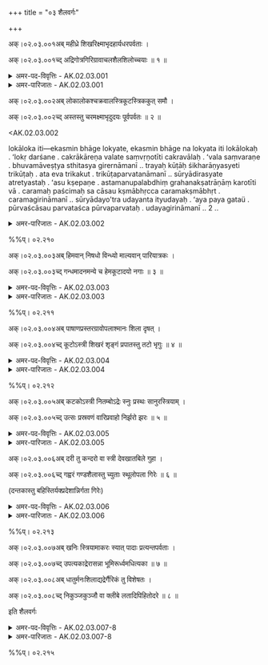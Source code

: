 +++
title = "०३ शैलवर्गः"

+++

अक्।०२.०३.००१अब् महीध्रे शिखरिक्ष्माभृदहार्यधरपर्वताः ।

अक्।०२.०३.००१च्द् अद्रिगोत्रगिरिग्रावाचलशैलशिलोच्चयाः ॥ १ ॥

<details><summary>अमर-पद-विवृत्तिः - AK.02.03.001</summary>

महीध्र इति—महीं धारयतीति महीध्रः । ʻधृञ् धारणे । शिखराण्यस्य सन्तीति शिखरी । क्ष्मां बिभर्तीति क्ष्माभृत् । ʻडुभृञ् भरणपोषणयोः' । हर्तुमशक्यः अहार्यः । ʻहृञ् हरणे । धरति भुवमिति धरः । ʻधृञ् धारणे । पर्वाणि सङ्घयोऽस्य सन्तीति पर्वतः । नराणामुपजीवनीयत्वाद् अद्यत इत्यद्रिः । ʻअद भक्षणे । गां भुवं त्रायत इति गोत्रः । ʻत्रैङ् पालने । कालेन गीर्यत इति गिरिः । ʻगॄ निगरणे । ग्रस्यते कालेनेति ग्रावा । ʻग्रसु अदने । न चलतीत्यचलः । ʻचल कम्पने । शिला अत्र सन्तीति शैलः । शिलानामुच्चयो राशिः शिलोच्चयः । पर्वतनामानि ॥ १ ॥
</details>

<details><summary>अमर-पारिजातः - AK.02.03.001</summary>

महीध्रे—शिलोच्चयाः । पर्वतनामानि । ʻकुत्कीलो भूधरः कुण्डः कुण्डिरः सानुमानपि । एतानि पञ्च च ॥ १ ॥ 

</details>

अक्।०२.०३.००२अब् लोकालोकश्चक्रवालस्त्रिकूटस्त्रिककुत् समौ ।

अक्।०२.०३.००२च्द् अस्तस्तु चरमक्ष्माभृदुदयः पूर्वपर्वतः ॥ २ ॥

<Amarapadavivrti ><AK.02.03.002

lokāloka iti—ekasmin bhāge lokyate, ekasmin bhāge na lokyata iti lokālokaḥ . ʻlokṛ darśane . cakrākāreṇa valate saṃvṛṇotīti cakravālaḥ . ʻvala saṃvaraṇe . bhuvamāveṣṭya sthitasya girernāmanī .. trayaḥ kūṭāḥ śikharāṇyasyeti trikūṭaḥ . ata eva trikakut . trikūṭaparvatanāmanī .. sūryādirasyate atretyastaḥ . ʻasu kṣepaṇe . astamanupalabdhiṃ grahanakṣatrāṇāṃ karotīti vā . caramaḥ paścimaḥ sa cāsau kṣmābhṛcca caramakṣmābhṛt . caramagirināmanī .. sūryādayo'tra udayanta ityudayaḥ . ʻaya paya gataü . pūrvaścāsau parvataśca pūrvaparvataḥ . udayagirināmanī .. 2 ..
</details>

<details><summary>अमर-पारिजातः - AK.02.03.002</summary>

लोकालोकश्चक्रवालः । लोकालोकपर्वतनाम ॥ त्रिकूटः—समौ । त्रिकूटपर्वतनामनी ॥ अस्तः—क्ष्माभृत् । अस्तपर्वतनाम । उदयः—पर्वतः । पूर्वपर्वतनाम । अनुक्तम्—ʻमलयश्चन्दनाद्रिः स्यात् । मलयपर्वतनाम ॥ ʻमन्थशैलस्तु मन्दरः' । मन्दरगिरिनाम । अस्तपर्वतमेव मन्दरपर्वत इति कतिचित् कथयन्ति । ʻमन्दरोऽपरशैलोऽस्तः' इति धनपालनिघण्टुः ॥ २ ॥ 
</details>

%%प्। ०२.२१०

अक्।०२.०३.००३अब् हिमवान् निषधो विन्ध्यो माल्यवान् पारियात्रकः ।

अक्।०२.०३.००३च्द् गन्धमादनमन्ये च हेमकूटादयो नगाः ॥ ३ ॥

<details><summary>अमर-पद-विवृत्तिः - AK.02.03.003</summary>

हिमवानिति—हिममस्यास्तीति हिमवान् । निषीदन्ति सुरा अत्रेति निषधः । ʻषद्लृ विशरणगत्यवसादनेष्ü । अगस्त्येन विद्धत्वाद् विन्ध्यः । ʻव्यध ताडने । सूर्यपथं विध्यतीति वा । स एव धातुः । माल्याकारतास्यास्तीति मास्यवान् । परितो यात्रा गमनमस्यास्तीति पारियात्रकः । गन्धेन मादयतीति गन्धमादनः । ʻमदी हर्षग्लपनयोः' । अस्त्रियाम् । हेममयाः कूटा अस्य हेमकूटः । अन्ये च हेमकूटादयो गिरयः सन्ति । एतेषामुक्तान्येव नामानि प्रशस्तानि ॥ ३ ॥
</details>

<details><summary>अमर-पारिजातः - AK.02.03.003</summary>

हिमवान्—गन्धमादनम् । ʻअस्त्री कुलाचले ना तु मत्तेभे गन्धमादनम् इति भागुरिमतान्नपुंसकम् । अन्ये च—नगाः । हिमवदादयः पृथक् पर्वताः ॥ ३ ॥ 
</details> 

%%प्। ०२.२११

अक्।०२.०३.००४अब् पाषाणप्रस्तरग्रावोपलाश्मानः शिला दृषत् ।

अक्।०२.०३.००४च्द् कूटोऽस्त्री शिखरं शृङ्गं प्रपातस्तु तटो भृगुः ॥ ४ ॥

<details><summary>अमर-पद-विवृत्तिः - AK.02.03.004</summary>

पाषाणेति—वस्तूनि पिनष्टि चूर्णयतीति पाषाणः । ʻपिप्लृ सञ्चूर्णने । प्रस्तृणाति आच्छादयति भुवमिति प्रस्तरः । ʻस्तृञ् आच्छादने । आतपादिभिस्तप्तः सन् जलं गिरतीति ग्रावा । नान्तः । ʻगॄ निगरणे । उपलाति भिनत्ति वस्तूनीति उपलः । ʻला आदाने । अश्नुते व्याप्नोति भुवमित्यश्मा । ʻअशू व्याप्तü । वस्त्रादिकमश्रातीति वा । ʻअश भोजने । शिनोति तनूकरोत्यायुधमिति शिला । ʻशिञ् निशातने । द्रून् वृक्षान् सादयतीति नाशयतीति दृपत् ।ʻपद्लृ विशरणगत्यवसादनेप्ü । दृणातीति वा । ʻदृ विदारणे । शिलादृपदौ स्त्रियौ । पाषाणनामानि ॥ कूट्यते दह्यते रविणेति कूटः । ʻकूट दाहे । अयमस्त्री । शिखा अग्रशिलात्रास्तीति शिखरम् । शृङ्गवदौन्नत्यगुणयोगात् शृङ्गम् । शृणातीति वा । ʻशॄ हिंसायाम् । शिखरनामानि ॥ अस्मात् प्रपततीति प्रपातः । ʻपत्लृ गतü । तटत्युच्छ्रायं प्राप्नोतीति तटः । ʻतट उच्छ्राये । भृज्ज्यते सूर्याग्नितेजसा पच्यत इति भृगुः । ʻभ्रस्ज पाके । शिखरादधस्तटनामानि ॥ प्रपातस्त्वतटो भृगुरिति पाठे अतटः प्रपातः सङ्कटदेशो भृगुरित्युच्यते ॥ ४ ॥
</details>

<details><summary>अमर-पारिजातः - AK.02.03.004</summary>

पाषाण—दृषत् । ʻकषायः कूष्माण्डो महिषवृषभव्योपदृपदः' इत्यूष्मभेदपाठान्मूर्धन्यः । ʻशरच्छरद्दृशशत्त्रिंशश्चत्वारिंशश्च विंशतिः' इत्यरुणदत्तलिङ्गानुशासनपाठात् तालव्यमध्य । तदा च दृशद् दृषदित्युभयथापि पाठः साधुः । शिलानामानि ॥ कूटोऽस्त्री—शृङ्गम् । गिरिशिखरनामानि ॥ प्रपातस्तु—भृगुः । सञ्चारानर्हशिखराधस्तलनामानि । भाषया ʻचरि ॥ ४ ॥ 
</details>

%%प्। ०२.२१२

अक्।०२.०३.००५अब् कटकोऽस्त्री नितम्बोऽद्रेः स्नुः प्रस्थः सानुरस्त्रियाम् ।

अक्।०२.०३.००५च्द् उत्सः प्रस्रवणं वारिप्रवाहो निर्झरो झरः ॥ ५ ॥

<details><summary>अमर-पद-विवृत्तिः - AK.02.03.005</summary>

कटक इति—कटत्याकाशमावृणोतीति कटकः । ʻकटे वर्षावरणयोः' । पर्वतस्य नितम्बप्रायत्वात् नितम्बः । अद्रिनितम्बनाम ॥ स्नौति जलमिति स्नुः । ʻष्णु प्रस्रवणे । प्रतिष्ठन्तेऽस्मिन् समभूभागत्वात् प्रस्थः । ʻष्ठा गतिनिवृत्तü । सनोति सुखं ददाति उपवेशन इति सानुः । अस्त्रियाम् । ʻषणु दाने । फलकाकारावस्थितमहाशिलानामानि ॥ उनत्ति जलसम्पर्केणेत्युत्सः । ʻउन्दी क्लेदने । आपः प्रस्रवन्त्यस्मात् शिलासन्ध्यादाविति प्रस्रवणम् । ʻस्रु गतü । पर्वतान्ताद् बहिर्निर्गताल्पस्यन्दितनरनामनी ॥ वारिणः प्रवाहः वारिप्रवाहः । निर्झीर्यते कालेन स्वल्पो भवतीति निर्झरः । झरश्च । ʻझॄष् वयोहानü । प्रवाहवत्प्रस्रवणनामानि ॥ ५ ॥
</details> 

<details><summary>अमर-पारिजातः - AK.02.03.005</summary>

कटको—अद्रेः । अद्रिनितम्बप्रदेशनाम । स्नुः—अस्त्रियाम् । स्नुर्वप्रः सानुरस्त्रियाम् इति पाठान्तरम् । तदधोगतविशालफलकशिलानामानि ।

ʻआमेखलं सञ्चरतां घनानां छायामधःसानुगतां निषेव्य ।

उद्वेजिता वृष्टिभिराश्रयन्ते शृङ्गाणि यस्यातपवन्ति सिद्धाः ॥

इति कालिदासः (कु। सं। १। ५) । स्नुशब्दः प्रस्थवप्रशब्दसाहचर्यात् पुंलिङ्गः । वप्रशब्दः सानुशब्दसाहचर्यात् पुन्नपुंसकः । ʻस्नुः पुमानस्त्रियां वप्रः' इति जयकोशः । उत्सः प्रस्रवणम् । प्रस्यन्दननामनी । ʻनिल्लुगारुण्ट्ö । वारिप्रवाहो—झरः । ʻझारी झरी झलश्चापि एतानि च । झरीत्युपचयविवक्षायां स्त्रीलिङ्गः । ʻझरीदत्तपरीरम्भदरीसुप्तसरीसृपम् इति । निपत्य प्रवहदुदकनामानि ॥ अनुक्तम्—ʻनदी चेद्योजनातिगा' । योजनमतिक्रान्ता झरी नदीत्युच्यते ॥ ५ ॥ 
</details>

अक्।०२.०३.००६अब् दरी तु कन्दरो वा स्त्री देवखातबिले गुहा ।

अक्।०२.०३.००६च्द् गह्वरं गण्डशैलास्तु च्युताः स्थूलोपला गिरेः ॥ ६ ॥

(दन्तकास्तु बहिस्तिर्यक्प्रदेशान्निर्गता गिरेः)

<details><summary>अमर-पद-विवृत्तिः - AK.02.03.006</summary>

दरीति—दीर्यते दरी । ʻदॄ विदारणे । कं कुत्सितं दृणातीति कन्दरः । केन जलेन दीर्यत इति वा । भित्तिवद्भासमानपर्वतपार्श्वनामनी ॥ देवैः खन्यत इति देवखातम् । ʻखनु अवदारणे । बिल्यत इति बिलम् । ʻबिल भेदने । देवखातं च दद्बिलं च देवखातबिलम् । तस्मिन् गुहागह्वरशब्दौ वर्तेते । गूहत्यन्धकारमिति गुहा । ʻगूह संवरणे । सिंहादिभिर्गाह्यत इति गह्वरम् । ʻगाहू विलोडने । पर्वतान्तराकृत्रिमविवरनामनी ॥ गण्डा इव शैला गण्डशैलाः । गण्डाः स्थूलाः शैला वा । भूकम्पादिना गिरिच्युतस्थूलोपलनाम ॥ ६ ॥
</details>

<details><summary>अमर-पारिजातः - AK.02.03.006</summary>

दरी—वा स्त्री । गिरिनारट्टनामनी । भाषया ʻपर्वतमुयोक्कशिश्ü । देव—गह्वरम् । गुहानामानि ॥ षडपि पर्याया इति केचित् । ʻदरी गुहा कन्दरोऽक्ली इति वैजयन्ती (पृ। ४१, श्लो। ६) । गण्डशैलाः—गिरेः । गिरेः च्युताः पृथुलोपलाः गण्डशैलाः स्युः । अनुक्तम्—ʻदन्तास्तून्नतपाषाणाः' । उच्चोपलनाम । भाषया ʻदक्कनिनिल्पुराल्ल्ü ॥ ६ ॥ 
</details>

%%प्। ०२.२१३

अक्।०२.०३.००७अब् खनिः स्त्रियामाकरः स्यात् पादाः प्रत्यन्तपर्वताः ।

अक्।०२.०३.००७च्द् उपत्यकाद्रेरासन्ना भूमिरूर्ध्वमधित्यका ॥ ७ ॥

अक्।०२.०३.००८अब् धातुर्मनःशिलाद्यद्रेर्गैरिकं तु विशेषतः ।

अक्।०२.०३.००८च्द् निकुञ्जकुञ्जौ वा क्लीबे लतादिपिहितोदरे ॥ ८ ॥

इति शैलवर्गः

<details><summary>अमर-पद-विवृत्तिः - AK.02.03.007-8</summary>

खनिरिति—खन्यते रत्नादिकमत्रेति खनिः । ʻखनु अवदारणे । स्त्रियाम् ॥ आकीर्यन्ते धातवोऽत्रेत्याकरः । ʻकॄ विक्षेपे । लोहादिधातुखननस्थाननामनी ॥ पादा इव तिष्ठन्तीति पादाः । प्रत्यन्ते समीपे पर्वताः प्रत्यन्तपर्वताः । समीपस्थक्षुद्रपर्वतनामनी ॥ उप समीपे भूरुपत्यका । अद्रेरासन्नभूमिनाम ॥ अद्रेराधिभूः ऊर्ध्वभूरधित्यका । अद्रेरूर्ध्वभूनाम ॥ धत्ते मिथो व्यावर्तकं धर्ममिति धातुः । ʻडुधाञ् धारणपोषणयोः' । मनःशिलादिनाम ॥ गिरौ भवं गैरिकम् । धातुविशेषनाम ॥ 

ʻसुवर्णरौप्यताम्राश्महरितालमनःशिलाः ।

गैरिकाञ्जनकांस्यादिलोहसीसाः सहिङ्गुलाः ।

गन्धकोऽभ्रकमित्याद्या धातवो गिरिसम्भवाः ॥

पक्षिणोऽत्र स्थित्वा निकूजन्तीति निकुञ्जः । कुञ्जश्च । ʻकूज अव्यक्ते शब्दे । उभौ शब्दौ वा क्लीबे । गृहवद्भासमानलतापिहितप्रदेशनामनी ॥ ७-८ ॥

इति श्रीलिङ्गयसूरिविरचितायाममरकोशपदविवृतौ शैलवर्गः
</details> 

<details><summary>अमर-पारिजातः - AK.02.03.007-8</summary>

खनिः—आकरः स्यात् । रत्नाद्युत्पत्तिस्थाननामनी । भाषया ʻगनि । खानिशब्दोऽप्यस्ति । ʻआकरश्च खनिः खानिः' इति व्यालिः । अनुक्तम्—ʻरुमा तु लवणाकरः' । लवणखनी रुमा स्यात् । पादाः प्रत्यन्तपर्वताः । अधःस्थितस्वल्पपर्वताः पादाः स्युः । उपत्यका—भूमिः । गिरेरासन्ना भूमिरुपत्यका स्यात् । ऊर्ध्वमधित्यका । ऊर्ध्वभूमिरधित्यका स्यात् । धातुः—अद्रेः । हरितालं मनःशिलादिशिलाविकाराः सर्वेऽपि सामान्यतो धातव एव । गैरिकं—विशेषतः । गैरिकं विशेषतो धातुरित्युच्यते । ʻगैरिकं स्वर्णरेतोऽस्थिषु विशेषतः' इति वैजयन्ती (पृ। ४१, श्लो। ११) । निकुञ्ज—पिहितोदरे । लतादिभिः पिहितोदरस्य प्रदेशस्य नामनी । ʻपादरिऴ्ऴ्ü ॥ ७-८ ॥ 

इति श्रीवत्सनृसिंहसूरिसुतमल्लिनाथसुधीविरचितेऽमरपदपारिजाते शैलवर्गः 
</details>

%%प्। ०२.२१५
